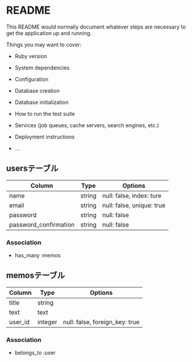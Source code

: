 # README

This README would normally document whatever steps are necessary to get the
application up and running.

Things you may want to cover:

* Ruby version

* System dependencies

* Configuration

* Database creation

* Database initialization

* How to run the test suite

* Services (job queues, cache servers, search engines, etc.)

* Deployment instructions

* ...

## usersテーブル

|Column|Type|Options|
|------|----|-------|
|name|string|null: false, index: ture|
|email|string|null: false, unique: true|
|password|string|null: false|
|password_confirmation|string|null: false|

### Association
- has_many :memos


## memosテーブル

|Column|Type|Options|
|------|----|-------|
|title|string|
|text|text|
|user_id|integer|null: false, foreign_key: true|

### Association
- belongs_to :user

